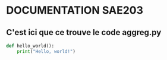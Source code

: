 # DOCUMENTATION SAE203

## C'est ici que ce trouve le code aggreg.py



```python
def hello_world():
    print("Hello, world!")
